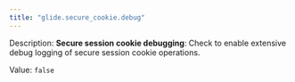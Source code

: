 ```yaml
---
title: "glide.secure_cookie.debug"
---
```


Description: <b>Secure session cookie debugging</b>: Check to enable extensive debug logging of secure session cookie operations.

Value: `false`
